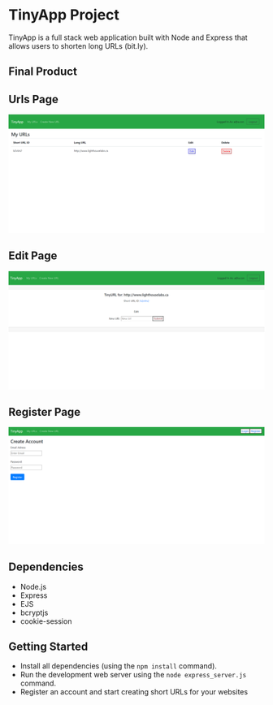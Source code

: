 # TinyApp Project

TinyApp is a full stack web application built with Node and Express that allows users to shorten long URLs (bit.ly).

## Final Product

## Urls Page
!["Home Page"](/docs/homepage.png)

## Edit Page
!["Edit url page"](/docs/edit.png)

## Register Page
!["Registration page"](/docs/register.png)

## Dependencies

- Node.js
- Express
- EJS
- bcryptjs
- cookie-session

## Getting Started

- Install all dependencies (using the `npm install` command).
- Run the development web server using the `node express_server.js` command.
- Register an account and start creating short URLs for your websites
